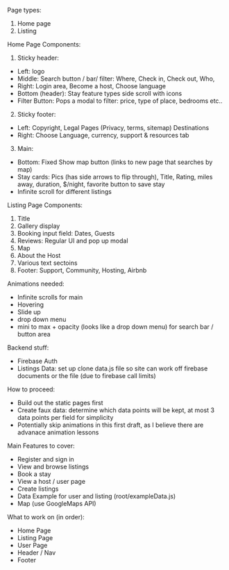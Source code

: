 Page types:

1. Home page
2. Listing

Home Page Components:

1. Sticky header:

- Left: logo
- Middle: Search button / bar/ filter: Where, Check in, Check out, Who,
- Right: Login area, Become a host, Choose language
- Bottom (header): Stay feature types side scroll with icons
- Filter Button: Pops a modal to filter: price, type of place, bedrooms etc..

2. Sticky footer:

- Left: Copyright, Legal Pages (Privacy, terms, sitemap) Destinations
- Right: Choose Language, currency, support & resources tab

3.  Main:

- Bottom: Fixed Show map button (links to new page that searches by map)
- Stay cards: Pics (has side arrows to flip through), Title, Rating, miles away, duration, $/night, favorite button to save stay
- Infinite scroll for different listings

Listing Page Components:

1. Title
2. Gallery display
3. Booking input field: Dates, Guests
4. Reviews: Regular UI and pop up modal
5. Map
6. About the Host
7. Various text sectoins
8. Footer: Support, Community, Hosting, Airbnb

Animations needed:

- Infinite scrolls for main
- Hovering
- Slide up
- drop down menu
- mini to max + opacity (looks like a drop down menu) for search bar / button area

Backend stuff:

- Firebase Auth
- Listings Data: set up clone data.js file so site can work off firebase documents or the file (due to firebase call limits)

How to proceed:

- Build out the static pages first
- Create faux data: determine which data points will be kept, at most 3 data points per field for simplicity
- Potentially skip animations in this first draft, as I believe there are advanace animation lessons

Main Features to cover:

- Register and sign in
- View and browse listings
- Book a stay
- View a host / user page
- Create listings
- Data Example for user and listing (root/exampleData.js)
- Map (use GoogleMaps API)

What to work on (in order):

- Home Page
- Listing Page
- User Page
- Header / Nav
- Footer
